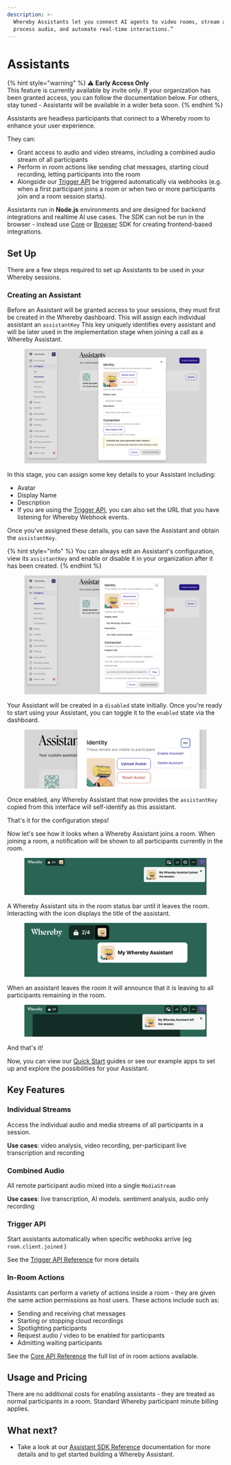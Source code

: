 ```yaml
---
description: >-
  Whereby Assistants let you connect AI agents to video rooms, stream and
  process audio, and automate real-time interactions.”
---
```


# Assistants

{% hint style="warning" %}
⚠️ **Early Access Only**\
This feature is currently available by invite only. If your organization has been granted access,  you can follow the documentation below. For others, stay tuned - Assistants will be available in a wider beta soon.&#x20;
{% endhint %}

Assistants are headless participants that connect to a Whereby room to enhance your user experience.&#x20;

They can:&#x20;

* Grant access to audio and video streams, including a combined audio stream of all participants
* Perform in room actions like sending chat messages, starting cloud recording, letting participants into the room
* Alongside our [Trigger API](../reference/assistant-sdk-reference/api-reference/trigger.md) be triggered automatically via webhooks (e.g. when a first participant joins a room or when two or more participants join and a room session starts).&#x20;

Assistants run in **Node.js** environments and are designed for backend integrations and realtime AI use cases. The SDK can not be run in the browser - instead use [Core](../reference/core-sdk-reference/) or [Browser](../reference/react-hooks-reference/quick-start/getting-started-with-the-browser-sdk.md) SDK for creating frontend-based integrations.

## Set Up

There are a few steps required to set up Assistants to be used in your Whereby sessions.&#x20;

### Creating an Assistant

Before an Assistant will be granted access to your sessions, they must first be created in the Whereby dashboard. This will assign each individual assistant an `assistantKey`  This key uniquely identifies every assistant and will be later used in the implementation stage when joining a call as a Whereby Assistant.&#x20;

<figure><img src="../.gitbook/assets/Screenshot 2025-09-25 at 09.54.31.png" alt=""><figcaption></figcaption></figure>

In this stage, you can assign some key details to your Assistant including:&#x20;

* Avatar
* Display Name
* Description
* If you are using the [Trigger API](../reference/assistant-sdk-reference/api-reference/trigger.md), you can also set the URL that you have listening for Whereby Webhook events.

Once you've assigned these details, you can save the Assistant and obtain the `assistantKey`.&#x20;

{% hint style="info" %}
You can always edit an Assistant's configuration, view its `assistantKey` and enable or disable it in your organization after it has been created.&#x20;
{% endhint %}

<figure><img src="../.gitbook/assets/Screenshot 2025-09-25 at 09.56.31.png" alt=""><figcaption></figcaption></figure>

Your Assistant will be created in a `disabled` state initially. Once you're ready to start using your Assistant, you can toggle it to the `enabled` state via the dashboard.&#x20;

<figure><img src="../.gitbook/assets/Screenshot 2025-09-25 at 11.30.41.png" alt=""><figcaption></figcaption></figure>

Once enabled, any Whereby Assistant that now provides the `assistantKey` copied from this interface will self-identify as this assistant.

That's it for the configuration steps!

Now let's see how it looks when a Whereby Assistant joins a room. When joining a room, a notification will be shown to all participants currently in the room.

<figure><img src="../.gitbook/assets/Screenshot 2025-09-25 at 11.36.18.png" alt=""><figcaption></figcaption></figure>

A Whereby Assistant sits in the room status bar until it leaves the room. Interacting with the icon displays the title of the assistant.

<figure><img src="../.gitbook/assets/Screenshot 2025-09-25 at 11.36.32.png" alt=""><figcaption></figcaption></figure>

When an assistant leaves the room it will announce that it is leaving to all participants remaining in the room.

<figure><img src="../.gitbook/assets/Screenshot 2025-09-25 at 11.42.49 1.png" alt=""><figcaption></figcaption></figure>

And that's it!

Now, you can view our [Quick Start](../reference/assistant-sdk-reference/quick-start.md) guides or see our example apps to set up and explore the possibilities for your Assistant.&#x20;

## Key Features

### Individual Streams

Access the individual audio and media streams of all participants in a session.&#x20;

**Use cases**: video analysis, video recording, per-participant live transcription and recording

### Combined Audio&#x20;

All remote participant audio mixed into a single `MediaStream`

**Use cases**: live transcription, AI models. sentiment analysis, audio only recording

### Trigger API&#x20;

Start assistants automatically when specific webhooks arrive (eg `room.client.joined` )

See the [Trigger API Reference](../reference/assistant-sdk-reference/api-reference/trigger.md) for more details

### In-Room Actions&#x20;

Assistants can perform a variety of actions inside a room - they are given the same action permissions as host users. These actions include such as:&#x20;

* Sending and receiving chat messages
* Starting or stopping cloud recordings
* Spotlighting participants&#x20;
* Request audio / video to be enabled for participants
* Admitting waiting participants

See the [Core API Reference](../reference/core-sdk-reference/api-reference/roomconnectionclient.md#actions) the full list of in room actions available.&#x20;

## Usage and Pricing

There are no additional costs for enabling assistants - they are treated as normal participants in a room. Standard Whereby participant minute billing applies.&#x20;

## What next?

* Take a look at our [Assistant SDK Reference](https://app.gitbook.com/o/UqLY7vLb01EgY68ZG0GF/s/c7hN8ZKHNZris5300KEl/~/changes/710/reference/assistant-sdk-reference#installing-ffmpeg) documentation for more details and to get started building a Whereby Assistant.





